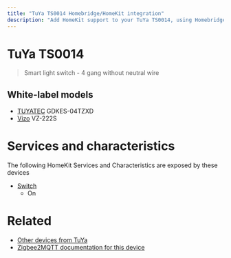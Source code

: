 ```yaml
---
title: "TuYa TS0014 Homebridge/HomeKit integration"
description: "Add HomeKit support to your TuYa TS0014, using Homebridge, Zigbee2MQTT and homebridge-z2m."
---
```

<!---
This file has been GENERATED using src/docgen/docgen.ts
DO NOT EDIT THIS FILE MANUALLY!
-->
# TuYa TS0014
> Smart light switch - 4 gang without neutral wire


## White-label models
* [TUYATEC](../index.md#tuyatec) GDKES-04TZXD
* [Vizo](../index.md#vizo) VZ-222S

# Services and characteristics
The following HomeKit Services and Characteristics are exposed by
these devices

* [Switch](../../switch.md)
  * On


# Related
* [Other devices from TuYa](../index.md#tuya)
* [Zigbee2MQTT documentation for this device](https://www.zigbee2mqtt.io/devices/TS0014.html)